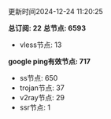 更新时间2024-12-24 11:20:25

**总订阅: 22**
**总节点: 6593**
- vless节点: 13

**google ping有效节点: 717**
- ss节点: 650
- trojan节点: 37
- v2ray节点: 29
- ssr节点: 1
